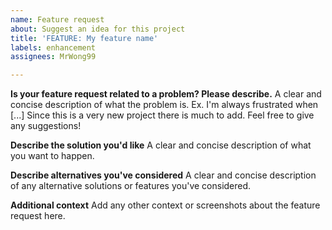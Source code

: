 ```yaml
---
name: Feature request
about: Suggest an idea for this project
title: 'FEATURE: My feature name'
labels: enhancement
assignees: MrWong99

---
```


**Is your feature request related to a problem? Please describe.**
A clear and concise description of what the problem is. Ex. I'm always frustrated when [...]
Since this is a very new project there is much to add. Feel free to give any suggestions!

**Describe the solution you'd like**
A clear and concise description of what you want to happen.

**Describe alternatives you've considered**
A clear and concise description of any alternative solutions or features you've considered.

**Additional context**
Add any other context or screenshots about the feature request here.
